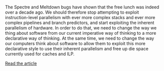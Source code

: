 The Spectre and Meltdown bugs have shown that the free lunch was indeed over a decade ago. We should therefore stop attempting to exploit instruction-level parallelism with ever more complex stacks and ever more complex pipelines and branch predictors, and start exploiting the inherent parallelism of hardware. In order to do that, we need to change the way we thing about software from our current imperative way of thinking to a more declarative way of thinking. At the same time, we need to change the way our computers think about software to allow them to exploit this more declarative style to use their inherent parallelism and free up die space currently used for caches and ILP.

[Read the article](/assets/2018/free-lunch.pdf)